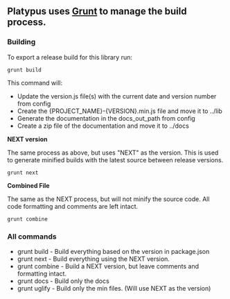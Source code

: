 ## Platypus uses [Grunt](http://gruntjs.com/) to manage the build process.

### Building
To export a release build for this library run:

    grunt build

This command will:

* Update the version.js file(s) with the current date and version number from config
* Create the {PROJECT_NAME}-{VERSION}.min.js file and move it to ../lib
* Generate the documentation in the docs_out_path from config
* Create a zip file of the documentation and move it to ../docs

**NEXT version**

The same process as above, but uses "NEXT" as the version. This is used to generate minified builds with the latest source between release versions.

	grunt next

**Combined File**

The same as the NEXT process, but will not minify the source code. All code formatting and comments are left intact.

	grunt combine


### All commands

* grunt build -  Build everything based on the version in package.json
* grunt next - Build everything using the NEXT version.
* grunt combine - Build a NEXT version, but leave comments and formatting intact.
* grunt docs - Build only the docs
* grunt uglify - Build only the min files. (Will use NEXT as the version)
